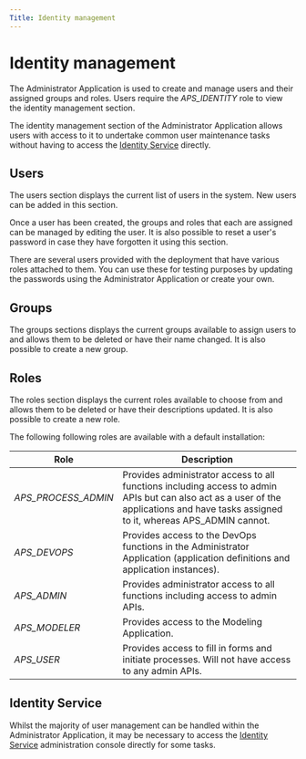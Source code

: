 ```yaml
---
Title: Identity management
--- 
```


# Identity management
The Administrator Application is used to create and manage users and their assigned groups and roles. Users require the *APS_IDENTITY* role to view the identity management section. 

The identity management section of the Administrator Application allows users with access to it to undertake common user maintenance tasks without having to access the [Identity Service](../admin-identity/identity-service.md) directly.

## Users
The users section displays the current list of users in the system. New users can be added in this section. 

Once a user has been created, the groups and roles that each are assigned can be managed by editing the user. It is also possible to reset a user's password in case they have forgotten it using this section. 

There are several users provided with the deployment that have various roles attached to them. You can use these for testing purposes by updating the passwords using the Administrator Application or create your own. 

## Groups
The groups sections displays the current groups available to assign users to and allows them to be deleted or have their name changed. It is also possible to create a new group.

## Roles
The roles section displays the current roles available to choose from and allows them to be deleted or have their descriptions updated. It is also possible to create a new role.

The following following roles are available with a default installation: 

| Role | Description |
| ---- | ----------- |
| *APS_PROCESS_ADMIN* |Provides administrator access to all functions including access to admin APIs but can also act as a user of the applications and have tasks assigned to it, whereas APS_ADMIN cannot. | 
| *APS_DEVOPS* | Provides access to the DevOps functions in the Administrator Application (application definitions and application instances). |
| *APS_ADMIN* | Provides administrator access to all functions including access to admin APIs. |
| *APS_MODELER* | Provides access to the Modeling Application. |
| *APS_USER* | Provides access to fill in forms and initiate processes. Will not have access to any admin APIs. | 

## Identity Service
Whilst the majority of user management can be handled within the Administrator Application, it may be necessary to access the [Identity Service](administrator/admin-identity/identity-service.md) administration console directly for some tasks. 

